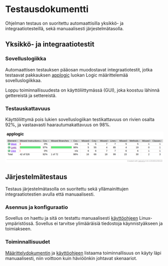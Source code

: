 # Testausdokumentti

Ohjelman testaus on suoritettu automaattisilla yksikkö- ja integraatiotesteillä, sekä manuaalisesti järjestelmätasolla.

## Yksikkö- ja integraatiotestit

### Sovelluslogiikka

Automaattisen testauksen pääosan muodostavat integraatiotestit, jotka testaavat pakkauksen [applogic](https://github.com/fir3porkkana/ot-harjoitustyo/tree/master/Miinaharava/src/main/java/applogic) luokan Logic määrittelemää sovelluslogiikkaa.

Loppu toiminnallisuudesta on käyttöliittymässä (GUI), joka koostuu lähinnä gettereistä ja settereistä.

### Testauskattavuus

Käyttöliittymä pois lukien sovelluslogiikan testikattavuus on rivien osalta 92%, ja vastaavasti haarautumakattavuus on 98%.

![testauskattavuus](https://github.com/fir3porkkana/ot-harjoitustyo/blob/master/dokumentaatio/Screenshot%20at%2021-54-43.png)


## Järjestelmätestaus

Testaus järjestelmätasolla on suoritettu sekä yllämainittujen integraatiotestien avulla että manuaalisesti.

### Asennus ja konfiguraatio

Sovellus on haettu ja sitä on testattu manuaalisesti [käyttöohjeen](https://github.com/fir3porkkana/ot-harjoitustyo/blob/master/dokumentaatio/kayttoohje.md) Linux-ympäristössä. Sovellus ei tarvitse ylimääräisiä tiedostoja käynnistyäkseen ja toimiakseen.

### Toiminnallisuudet

[Määrittelydokumentin](https://github.com/fir3porkkana/ot-harjoitustyo/blob/master/dokumentaatio/vaatimusmaarittely.md) ja [käyttöohjeen](https://github.com/fir3porkkana/ot-harjoitustyo/blob/master/dokumentaatio/kayttoohje.md) listaama toiminnallisuus on käyty läpi manuaalisesti, niin voittoon kuin häviöönkin johtavat skenaariot.
